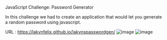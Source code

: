 JavaScript Challenge: Password Generator

In this challenge we had to create an application that would let you generate a random password using javascript.

URL : https://lakynfelix.github.io/lakynspasswordgen/
![image](https://user-images.githubusercontent.com/84104126/121835513-77ff0480-cc9f-11eb-96a9-edeaf5287813.png)
![image](https://user-images.githubusercontent.com/84104126/121835555-97962d00-cc9f-11eb-8a8f-09acea258216.png)
